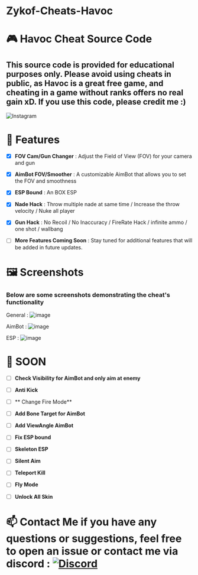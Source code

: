 # Zykof-Cheats-Havoc

# 🎮 Havoc Cheat Source Code
## This source code is provided for educational purposes only. Please avoid using cheats in public, as Havoc is a great free game, and cheating in a game without ranks offers no real gain xD. If you use this code, please credit me :)
![Instagram](https://github.com/user-attachments/assets/2733bd6a-e8d2-4bfa-b4a4-93333961f0f9)


# 📜 Features
- [x] **FOV Cam/Gun Changer** : Adjust the Field of View (FOV) for your camera and gun

- [x] **AimBot FOV/Smoother** : A customizable AimBot that allows you to set the FOV and smoothness 

- [x] **ESP Bound** : An BOX ESP
      
- [x] **Nade Hack** : Throw multiple nade at same time / Increase the throw velocity / Nuke all player

- [x] **Gun Hack** : No Recoil / No Inaccuracy / FireRate Hack / infinite ammo / one shot / wallbang

- [ ] **More Features Coming Soon** : Stay tuned for additional features that will be added in future updates.




# 🖼️ Screenshots
### Below are some screenshots demonstrating the cheat's functionality

General : ![image](https://github.com/user-attachments/assets/ec92124a-7931-4e23-8bb8-e6c1d75d0284)



AimBot : ![image](https://github.com/user-attachments/assets/b5e99d05-5013-49a3-9269-4164580323ee)


ESP : ![image](https://github.com/user-attachments/assets/e106d468-746b-4965-bd05-b9b50ba96455)





# 🚀 SOON

- [ ] **Check Visibility for AimBot and only aim at enemy**
- [ ] **Anti Kick**
- [ ] ** Change Fire Mode**
- [ ] **Add Bone Target for AimBot**
- [ ] **Add ViewAngle AimBot**
- [ ] **Fix ESP bound**
- [ ] **Skeleton ESP**
- [ ] **Silent Aim**
- [ ] **Teleport Kill**
- [ ] **Fly Mode**
- [ ] **Unlock All Skin**


# 📫 Contact Me if you have any questions or suggestions, feel free to open an issue or contact me via discord : [![Discord](https://img.shields.io/badge/Discord-%237289DA.svg?logo=discord&logoColor=white)](https://discord.gg/GmeFEeSc) 
